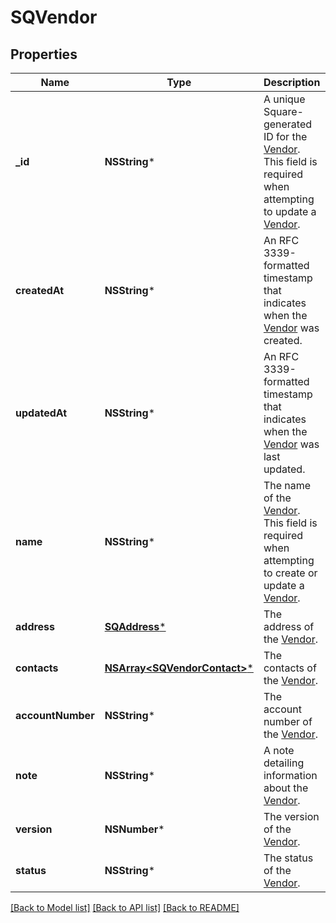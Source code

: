 # SQVendor

## Properties
Name | Type | Description | Notes
------------ | ------------- | ------------- | -------------
**_id** | **NSString*** | A unique Square-generated ID for the [Vendor](https://developer.squareup.com/reference/square_2023-10-18/objects/Vendor). This field is required when attempting to update a [Vendor](https://developer.squareup.com/reference/square_2023-10-18/objects/Vendor). | [optional] 
**createdAt** | **NSString*** | An RFC 3339-formatted timestamp that indicates when the [Vendor](https://developer.squareup.com/reference/square_2023-10-18/objects/Vendor) was created. | [optional] 
**updatedAt** | **NSString*** | An RFC 3339-formatted timestamp that indicates when the [Vendor](https://developer.squareup.com/reference/square_2023-10-18/objects/Vendor) was last updated. | [optional] 
**name** | **NSString*** | The name of the [Vendor](https://developer.squareup.com/reference/square_2023-10-18/objects/Vendor). This field is required when attempting to create or update a [Vendor](https://developer.squareup.com/reference/square_2023-10-18/objects/Vendor). | [optional] 
**address** | [**SQAddress***](SQAddress.md) | The address of the [Vendor](https://developer.squareup.com/reference/square_2023-10-18/objects/Vendor). | [optional] 
**contacts** | [**NSArray&lt;SQVendorContact&gt;***](SQVendorContact.md) | The contacts of the [Vendor](https://developer.squareup.com/reference/square_2023-10-18/objects/Vendor). | [optional] 
**accountNumber** | **NSString*** | The account number of the [Vendor](https://developer.squareup.com/reference/square_2023-10-18/objects/Vendor). | [optional] 
**note** | **NSString*** | A note detailing information about the [Vendor](https://developer.squareup.com/reference/square_2023-10-18/objects/Vendor). | [optional] 
**version** | **NSNumber*** | The version of the [Vendor](https://developer.squareup.com/reference/square_2023-10-18/objects/Vendor). | [optional] 
**status** | **NSString*** | The status of the [Vendor](https://developer.squareup.com/reference/square_2023-10-18/objects/Vendor). | [optional] 

[[Back to Model list]](../README.md#documentation-for-models) [[Back to API list]](../README.md#documentation-for-api-endpoints) [[Back to README]](../README.md)


